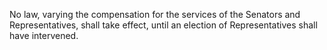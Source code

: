 No law, varying the compensation for the services of the Senators and Representatives, shall take effect, until an election of Representatives shall have intervened.